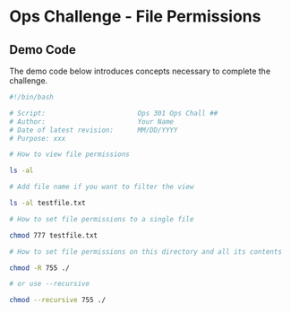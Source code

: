 # Ops Challenge - File Permissions

## Demo Code

The demo code below introduces concepts necessary to complete the challenge. 

```bash
#!/bin/bash

# Script:                       Ops 301 Ops Chall ##
# Author:                       Your Name
# Date of latest revision:      MM/DD/YYYY
# Purpose: xxx

# How to view file permissions

ls -al

# Add file name if you want to filter the view

ls -al testfile.txt

# How to set file permissions to a single file

chmod 777 testfile.txt

# How to set file permissions on this directory and all its contents

chmod -R 755 ./

# or use --recursive

chmod --recursive 755 ./

```
